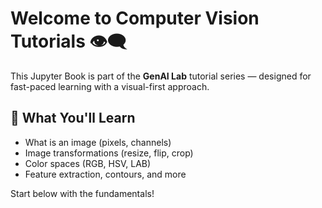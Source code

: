 # Welcome to Computer Vision Tutorials 👁️‍🗨️

This Jupyter Book is part of the **GenAI Lab** tutorial series — designed for fast-paced learning with a visual-first approach.

## 🚀 What You'll Learn

- What is an image (pixels, channels)
- Image transformations (resize, flip, crop)
- Color spaces (RGB, HSV, LAB)
- Feature extraction, contours, and more

Start below with the fundamentals!
